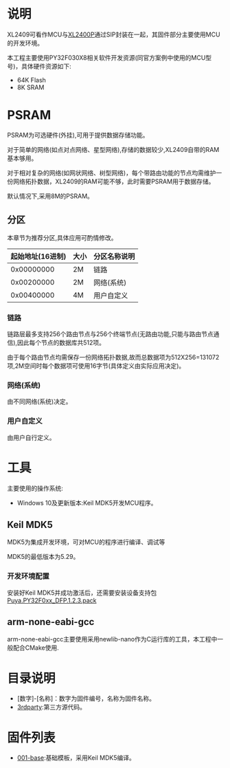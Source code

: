 # 说明

XL2409可看作MCU与[XL2400P](https://www.xinlinggo.com/pd.jsp?id=42)通过SIP封装在一起，其固件部分主要使用MCU的开发环境。

本工程主要使用PY32F030X8相关软件开发资源(同官方案例中使用的MCU型号)，具体硬件资源如下:

- 64K Flash
- 8K SRAM

# PSRAM

PSRAM为可选硬件(外挂),可用于提供数据存储功能。

对于简单的网络(如点对点网络、星型网络),存储的数据较少,XL2409自带的RAM基本够用。

对于相对复杂的网络(如网状网络、树型网络)，每个带路由功能的节点均需维护一份网络拓扑数据，XL2409的RAM可能不够，此时需要PSRAM用于数据存储。

默认情况下,采用8M的PSRAM。

## 分区

本章节为推荐分区,具体应用可酌情修改。

| 起始地址(16进制) | 大小 | 分区名称说明 |
| ---------------- | ---- | ------------ |
| 0x00000000       | 2M   | 链路         |
| 0x00200000       | 2M   | 网络(系统)   |
| 0x00400000       | 4M   | 用户自定义   |

### 链路

链路层最多支持256个路由节点与256个终端节点(无路由功能,只能与路由节点通信),因此每个节点的数据库共512项。

由于每个路由节点均需保存一份网络拓扑数据,故而总数据项为512X256=131072项,2M空间时每个数据项可使用16字节(具体定义由实际应用决定)。

### 网络(系统)

由不同网络(系统)决定。

### 用户自定义

由用户自行定义。

# 工具

主要使用的操作系统:

- Windows 10及更新版本:Keil MDK5开发MCU程序。

## Keil MDK5

MDK5为集成开发环境，可对MCU的程序进行编译、调试等

MDK5的最低版本为5.29。

### 开发环境配置

安装好Keil MDK5并成功激活后，还需要安装设备支持包[Puya.PY32F0xx_DFP.1.2.3.pack](3rdparty/PY32F0xx_Firmware_V1.4.7/Packs/MDK/Puya.PY32F0xx_DFP.1.2.3.pack)

## arm-none-eabi-gcc

arm-none-eabi-gcc主要使用采用newlib-nano作为C运行库的工具，本工程中一般配合CMake使用.

# 目录说明

- [数字]-[名称]：数字为固件编号，名称为固件名称。
- [3rdparty](3rdparty):第三方源代码。

# 固件列表

- [001-base](001-base):基础模板，采用Keil MDK5编译。
